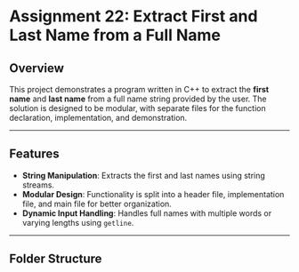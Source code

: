 # Assignment 22: Extract First and Last Name from a Full Name

## Overview
This project demonstrates a program written in C++ to extract the **first name** and **last name** from a full name string provided by the user. The solution is designed to be modular, with separate files for the function declaration, implementation, and demonstration.

---

## Features
- **String Manipulation**: Extracts the first and last names using string streams.
- **Modular Design**: Functionality is split into a header file, implementation file, and main file for better organization.
- **Dynamic Input Handling**: Handles full names with multiple words or varying lengths using `getline`.

---

## Folder Structure
